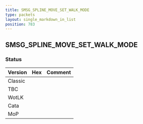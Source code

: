 ```yaml
---
title: SMSG_SPLINE_MOVE_SET_WALK_MODE
type: packets
layout: single_markdown_in_list
position: 783
---
```


## SMSG_SPLINE_MOVE_SET_WALK_MODE

### Status

Version | Hex | Comment
---------- | ---------- | ---------- 
Classic |  |  
TBC |  |  
WotLK |  |  
Cata |  |  
MoP |  |  